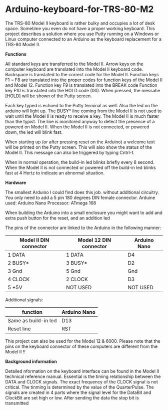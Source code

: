 # Arduino-keyboard-for-TRS-80-M2
The TRS-80 Model II keyboard is rather bulky and occupies a lot of desk space. Sometime you even do not have a proper working keyboard.
This project describes a solution where you use Putty running on a Windows or Linux computer connected to an Arduino as the keyboard replacement for a TRS-80 Model II.


**Functions**

All standard keys are transferred to the Model II.
Arrow keys on the computer keyboard are translated into the Model II keyboard code.
Backspace is translated to the correct code for the Model II.
Function keys F1 ~ F8 are translated into the proper codes for function keys of the Model II and Model 12.
Function key F9 is translated into the BREAK code
Function key F10 is translated into the HOLD code (00). When pressed, the messahe [HOLD] will be shown of the Putty screen.

Each key typed is echoed to the Putty terminal as well. Also the led on the arduino will light up.
The BUSY* line coming from the Model II is not used to wait until the Model II is ready to receive a key. The Model II is much faster than the typist. 
The line is monitored anyway to detect the presence of a powered on Model II. When the Model II is not connected, or powered down, the led will blink fast.

When starting up (or after pressing reset on the Arduino) a welcome text will be printed on the Putty screen. This will also show the status of the Model II.
This message can also be triggered by typing Cntrl-t.

When in normal operation, the build-in led blinks briefly every 8 second.
When the Model II is not connected or powered off the build-in led blinks fast at 4 Hertz to indicate an abnormal situation.

**Hardware**

The smallest Arduino I could find does this job. without additional circuitry. You only need to add a 5 pin 180 degrees DIN female connector.
Arduine used: Arduino Nano
Processor: ATmega 168

When building the Arduino into a small enclosure you might want to add and extra push button for the reset, and an addition led 


The pins of the connector are linked to the Arduino in the following manner:


| Model II DIN connector | Model 12 DIN connector | Arduino Nano |
|--|--|--|
| 1  DATA | 1 DATA | D4 |
| 2  BUSY* | 3 BUSY* | D2 |
| 3  Gnd | 5 Gnd | Gnd |
| 4  CLOCK | 2 CLOCK | D3 |
| 5  +5V | NOT USED | NOT USED |

Additional signals:

| function | Arduino Nano |
| -- | -- |
| Same as build-in led | D13 |
| Reset line | RST |

This project can also be used for the Model 12 & 6000.
Please note that the pins on the keyboard connector of these computers are different from the Model II !!

**Background information**

Detailed nformation on the keyboard interface can be found in the Model II technical reference manual. Essential is the timing relationship between the DATA and CLOCK signals.
The exact frequency of the CLOCK signal is not critical. The tinming is determined by the value of the QuarterPulse.
The signals are created in 4 parts where the signal level for the DataBit and ClockBit are set high or low. After sending the data the stop bit is transmitted


